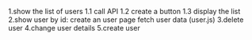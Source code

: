 1.show the list of users
    1.1 call API
    1.2 create a button
    1.3 display the list
2.show user by id:
    create an user page
    fetch user data (user.js)
3.delete user
4.change user details
5.create user
